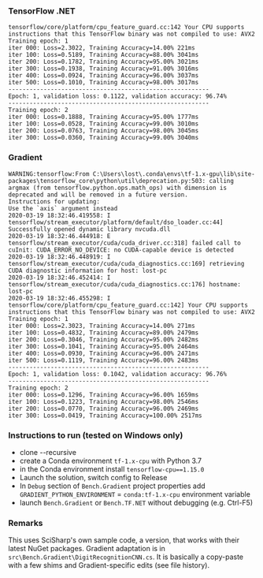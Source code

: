 ### TensorFlow .NET

```
tensorflow/core/platform/cpu_feature_guard.cc:142 Your CPU supports instructions that this TensorFlow binary was not compiled to use: AVX2
Training epoch: 1
iter 000: Loss=2.3022, Training Accuracy=14.00% 221ms
iter 100: Loss=0.5189, Training Accuracy=88.00% 3041ms
iter 200: Loss=0.1782, Training Accuracy=95.00% 3021ms
iter 300: Loss=0.1938, Training Accuracy=91.00% 3016ms
iter 400: Loss=0.0924, Training Accuracy=96.00% 3037ms
iter 500: Loss=0.1010, Training Accuracy=98.00% 3017ms
---------------------------------------------------------
Epoch: 1, validation loss: 0.1122, validation accuracy: 96.74%
---------------------------------------------------------
Training epoch: 2
iter 000: Loss=0.1888, Training Accuracy=95.00% 1777ms
iter 100: Loss=0.0528, Training Accuracy=99.00% 3010ms
iter 200: Loss=0.0763, Training Accuracy=98.00% 3045ms
iter 300: Loss=0.0360, Training Accuracy=99.00% 3040ms
```

### Gradient

```
WARNING:tensorflow:From C:\Users\lost\.conda\envs\tf-1.x-gpu\lib\site-packages\tensorflow_core\python\util\deprecation.py:503: calling argmax (from tensorflow.python.ops.math_ops) with dimension is deprecated and will be removed in a future version.
Instructions for updating:
Use the `axis` argument instead
2020-03-19 18:32:46.419558: I tensorflow/stream_executor/platform/default/dso_loader.cc:44] Successfully opened dynamic library nvcuda.dll
2020-03-19 18:32:46.444918: E tensorflow/stream_executor/cuda/cuda_driver.cc:318] failed call to cuInit: CUDA_ERROR_NO_DEVICE: no CUDA-capable device is detected
2020-03-19 18:32:46.448919: I tensorflow/stream_executor/cuda/cuda_diagnostics.cc:169] retrieving CUDA diagnostic information for host: lost-pc
2020-03-19 18:32:46.452414: I tensorflow/stream_executor/cuda/cuda_diagnostics.cc:176] hostname: lost-pc
2020-03-19 18:32:46.455298: I tensorflow/core/platform/cpu_feature_guard.cc:142] Your CPU supports instructions that this TensorFlow binary was not compiled to use: AVX2
Training epoch: 1
iter 000: Loss=2.3023, Training Accuracy=14.00% 271ms
iter 100: Loss=0.4832, Training Accuracy=89.00% 2479ms
iter 200: Loss=0.3046, Training Accuracy=95.00% 2482ms
iter 300: Loss=0.1041, Training Accuracy=95.00% 2464ms
iter 400: Loss=0.0930, Training Accuracy=96.00% 2471ms
iter 500: Loss=0.1119, Training Accuracy=96.00% 2483ms
---------------------------------------------------------
Epoch: 1, validation loss: 0.1042, validation accuracy: 96.76%
---------------------------------------------------------
Training epoch: 2
iter 000: Loss=0.1296, Training Accuracy=96.00% 1659ms
iter 100: Loss=0.1223, Training Accuracy=98.00% 2546ms
iter 200: Loss=0.0770, Training Accuracy=96.00% 2469ms
iter 300: Loss=0.0419, Training Accuracy=100.00% 2517ms
```

### Instructions to run (tested on Windows only)

- clone --recursive
- create a Conda environment `tf-1.x-cpu` with Python 3.7
- in the Conda environment install `tensorflow-cpu==1.15.0`
- Launch the solution, switch config to Release
- In `Debug` section of `Bench.Gradient` project properties add `GRADIENT_PYTHON_ENVIRONMENT` = `conda:tf-1.x-cpu` environment variable
- launch `Bench.Gradient` or `Bench.TF.NET` without debugging (e.g. Ctrl-F5)

### Remarks

This uses SciSharp's own sample code, a version, that works with their latest NuGet packages.
Gradient adaptation is in `src\Bench.Gradient\DigitRecognitionCNN.cs`. It is basically
a copy-paste with a few shims and Gradient-specific edits (see file history).
